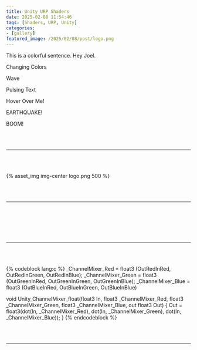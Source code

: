 ```yaml
---
title: Unity URP Shaders
date: 2025-02-08 11:54:46
tags: [Shaders, URP, Unity]
categories:
- [gallery]
featured_image: /2025/02/08/post/logo.png
---
```

<canvas id="shaderCanvas" width="500" height="500"></canvas>
<script src="/js/circle-shader.js"></script>

This is a <span class="rainbow-text">colorful</span> sentence. Hey <span class="rainbow-text">Joel</span>. 

<span class="color-change">Changing Colors</span>

<span class="wave">
  <span>W</span><span>a</span><span>v</span><span>e</span>
</span>

<span class="pulse">Pulsing Text</span>

<span class="rainbow-hover">Hover Over Me!</span>

<span class="earthquake">EARTHQUAKE!</span>

<span class="comic-pop">BOOM!</span>

[//]: # (<iframe src="https://www.shadertoy.com/embed/MlyGzW?gui=true&t=10&paused=false&muted=false" width="800" height="450"></iframe>)



<br><br><hr><br><br>

{% asset_img img-center logo.png 500 %}

<br><br><hr><br><br>

[//]: # ({% youtube lJIrF4YjHfQ %})

<br><br><hr><br><br>

{% codeblock lang:c %}
_ChannelMixer_Red = float3 (OutRedInRed, OutRedInGreen, OutRedInBlue);
_ChannelMixer_Green = float3 (OutGreenInRed, OutGreenInGreen, OutGreenInBlue);
_ChannelMixer_Blue = float3 (OutBlueInRed, OutBlueInGreen, OutBlueInBlue)

void Unity_ChannelMixer_float(float3 In, float3 _ChannelMixer_Red, float3 _ChannelMixer_Green, float3 _ChannelMixer_Blue, out float3 Out)
{
    Out = float3(dot(In, _ChannelMixer_Red), dot(In, _ChannelMixer_Green), dot(In, _ChannelMixer_Blue));
}
{% endcodeblock %}

<br><br><hr><br><br>

